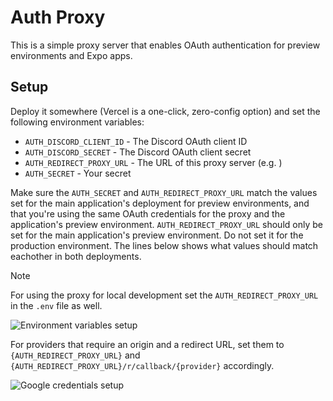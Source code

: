 # Auth Proxy

This is a simple proxy server that enables OAuth authentication for preview environments and Expo apps.

## Setup

Deploy it somewhere (Vercel is a one-click, zero-config option) and set the following environment variables:

- `AUTH_DISCORD_CLIENT_ID` - The Discord OAuth client ID
- `AUTH_DISCORD_SECRET` - The Discord OAuth client secret
- `AUTH_REDIRECT_PROXY_URL` - The URL of this proxy server (e.g. )
- `AUTH_SECRET` - Your secret

Make sure the `AUTH_SECRET` and `AUTH_REDIRECT_PROXY_URL` match the values set for the main application's deployment for preview environments, and that you're using the same OAuth credentials for the proxy and the application's preview environment.
`AUTH_REDIRECT_PROXY_URL` should only be set for the main application's preview environment. Do not set it for the production environment.
The lines below shows what values should match eachother in both deployments.

> [!NOTE]
>
> For using the proxy for local development set the `AUTH_REDIRECT_PROXY_URL` in the `.env` file as well.

![Environment variables setup](https://github.com/t3-oss/create-t3-turbo/assets/51714798/5fadd3f5-f705-459a-82ab-559a3df881d0)

For providers that require an origin and a redirect URL, set them to `{AUTH_REDIRECT_PROXY_URL}` and `{AUTH_REDIRECT_PROXY_URL}/r/callback/{provider}` accordingly.

![Google credentials setup](https://github.com/ahkhanjani/create-t3-turbo/assets/72540492/eaa88685-6fc2-4c23-b7ac-737eb172fa0e)
